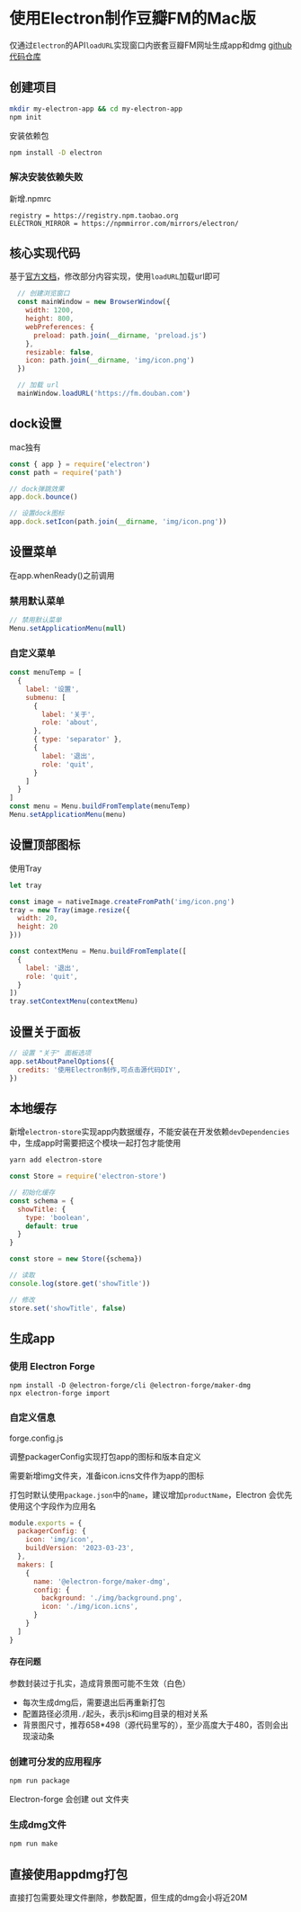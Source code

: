# 使用Electron制作豆瓣FM的Mac版

仅通过`Electron`的API`loadURL`实现窗口内嵌套豆瓣FM网址生成app和dmg
[github代码仓库](https://github.com/babytutu/doubanApp)

## 创建项目

```bash
mkdir my-electron-app && cd my-electron-app
npm init
```

安装依赖包

```bash
npm install -D electron
```

### 解决安装依赖失败

新增.npmrc

```
registry = https://registry.npm.taobao.org
ELECTRON_MIRROR = https://npmmirror.com/mirrors/electron/
```

## 核心实现代码

基于[官方文档](https://www.electronjs.org/docs/latest/tutorial/quick-start)，修改部分内容实现，使用`loadURL`加载url即可

```js
  // 创建浏览窗口
  const mainWindow = new BrowserWindow({
    width: 1200,
    height: 800,
    webPreferences: {
      preload: path.join(__dirname, 'preload.js')
    },
    resizable: false,
    icon: path.join(__dirname, 'img/icon.png')
  })

  // 加载 url
  mainWindow.loadURL('https://fm.douban.com')
```

## dock设置

mac独有

```js
const { app } = require('electron')
const path = require('path')

// dock弹跳效果
app.dock.bounce()

// 设置dock图标
app.dock.setIcon(path.join(__dirname, 'img/icon.png'))
```

## 设置菜单

在app.whenReady()之前调用

### 禁用默认菜单

```js
// 禁用默认菜单
Menu.setApplicationMenu(null)
```

### 自定义菜单

```js
const menuTemp = [
  {
    label: '设置',
    submenu: [
      {
        label: '关于',
        role: 'about',
      },
      { type: 'separator' },
      {
        label: '退出',
        role: 'quit',
      }
    ]
  }
]
const menu = Menu.buildFromTemplate(menuTemp)
Menu.setApplicationMenu(menu)
```

## 设置顶部图标

使用Tray

```js
let tray

const image = nativeImage.createFromPath('img/icon.png')
tray = new Tray(image.resize({
  width: 20,
  height: 20
}))

const contextMenu = Menu.buildFromTemplate([
  {
    label: '退出',
    role: 'quit',
  }
])
tray.setContextMenu(contextMenu)
```

## 设置关于面板

```js
// 设置 "关于" 面板选项
app.setAboutPanelOptions({
  credits: '使用Electron制作,可点击源代码DIY',
})
```

## 本地缓存

新增`electron-store`实现app内数据缓存，不能安装在开发依赖`devDependencies`中，生成app时需要把这个模块一起打包才能使用

```bash
yarn add electron-store
```

```js
const Store = require('electron-store')

// 初始化缓存
const schema = {
  showTitle: {
    type: 'boolean',
    default: true
  }
}

const store = new Store({schema})

// 读取
console.log(store.get('showTitle'))

// 修改
store.set('showTitle', false)
```

## 生成app

### 使用 Electron Forge

```
npm install -D @electron-forge/cli @electron-forge/maker-dmg
npx electron-forge import
```

### 自定义信息

forge.config.js

调整packagerConfig实现打包app的图标和版本自定义

需要新增img文件夹，准备icon.icns文件作为app的图标

打包时默认使用`package.json`中的`name`，建议增加`productName`，Electron 会优先使用这个字段作为应用名

```js
module.exports = {
  packagerConfig: {
    icon: 'img/icon',
    buildVersion: '2023-03-23',
  },
  makers: [
    {
      name: '@electron-forge/maker-dmg',
      config: {
        background: './img/background.png',
        icon: './img/icon.icns',
      }
    }
  ]
}
```

#### 存在问题

参数封装过于扎实，造成背景图可能不生效（白色）

- 每次生成dmg后，需要退出后再重新打包
- 配置路径必须用`./`起头，表示js和img目录的相对关系
- 背景图尺寸，推荐658*498（源代码里写的），至少高度大于480，否则会出现滚动条

### 创建可分发的应用程序

```bash
npm run package
```

Electron-forge 会创建 out 文件夹

### 生成dmg文件

```bash
npm run make
```

## 直接使用appdmg打包

直接打包需要处理文件删除，参数配置，但生成的dmg会小将近20M
